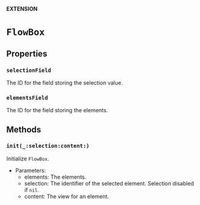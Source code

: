 **EXTENSION**

# `FlowBox`

## Properties
### `selectionField`

The ID for the field storing the selection value.

### `elementsField`

The ID for the field storing the elements.

## Methods
### `init(_:selection:content:)`

Initialize `FlowBox`.
- Parameters:
  - elements: The elements.
  - selection: The identifier of the selected element. Selection disabled if `nil`.
  - content: The view for an element.
